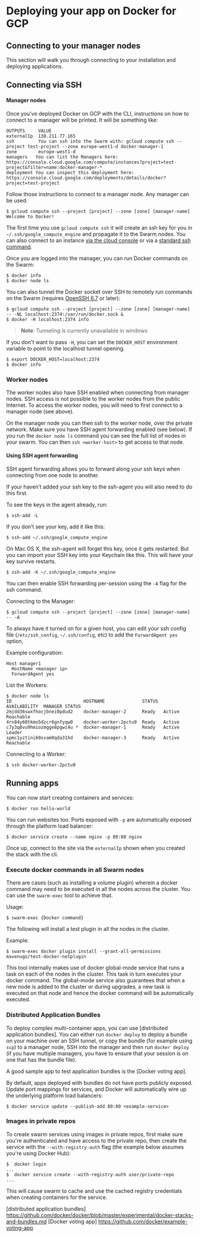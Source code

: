 <!--[metadata]>
+++
title = "Deploying Apps on GCP"
description = "Deploying Apps on GCP"
keywords = ["iaas, gcp"]
[menu.main]
name="Deploying Apps"
identifier="docs-apps"
weight="3"
+++
<![end-metadata]-->

# Deploying your app on Docker for GCP

## Connecting to your manager nodes

This section will walk you through connecting to your installation and deploying
applications.

## Connecting via SSH

#### Manager nodes

Once you've deployed Docker on GCP with the CLI, instructions on how to connect
to a manager will be printed. It will be something like:

```
OUTPUTS     VALUE
externalIp  130.211.77.165
ssh         You can ssh into the Swarm with: gcloud compute ssh --project test-project --zone europe-west1-d docker-manager-1
zone        europe-west1-d
managers   You can list the Managers here: https://console.cloud.google.com/compute/instances?project=test-project&filter=name:docker-manager-*
deployment You can inspect this deployment here: https://console.cloud.google.com/deployments/details/docker?project=test-project
```

Follow those instructions to connect to a manager node. Any manager can be used:

    $ gcloud compute ssh --project [project] --zone [zone] [manager-name]
    Welcome to Docker!

The first time you use `gcloud compute ssh` it will create an ssh key for you
in `~/.ssh/google_compute_engine` and propagate it to the Swarm nodes. You can
also connect to an instance [via the cloud console] or via a
[standard ssh command].

Once you are logged into the manager, you can run Docker commands on the Swarm:

```
$ docker info
$ docker node ls
```

You can also tunnel the Docker socket over SSH to remotely run commands on the
Swarm (requires [OpenSSH 6.7](https://lwn.net/Articles/609321/) or later):

```
$ gcloud compute ssh --project [project] --zone [zone] [manager-name] -- -NL localhost:2374:/var/run/docker.sock &
$ docker -H localhost:2374 info
```
> **Note**: Tunneling is currently unavailable in windows

If you don't want to pass `-H`, you can set the `DOCKER_HOST` environment
variable to point to the localhost tunnel opening.

```
$ export DOCKER_HOST=localhost:2374
$ docker info
```

### Worker nodes

The worker nodes also have SSH enabled when connecting from manager nodes. SSH
access is not possible to the worker nodes from the public Internet. To access
the worker nodes, you will need to first connect to a manager node (see above).

On the manager node you can then ssh to the worker node, over the private
network. Make sure you have SSH agent forwarding enabled (see below). If you run
the `docker node ls` command you can see the full list of nodes in your swarm.
You can then `ssh <worker-host>` to get access to that node.

#### Using SSH agent forwarding

SSH agent forwarding allows you to forward along your ssh keys when connecting
from one node to another.

If your haven’t added your ssh key to the ssh-agent you will also need to do
this first.

To see the keys in the agent already, run:

    $ ssh-add -L

If you don’t see your key, add it like this:

    $ ssh-add ~/.ssh/google_compute_engine

On Mac OS X, the ssh-agent will forget this key, once it gets restarted. But you
can import your SSH key into your Keychain like this. This will have your key
survive restarts.

    $ ssh-add -K ~/.ssh/google_compute_engine

You can then enable SSH forwarding per-session using the `-A` flag for the ssh
command.

Connecting to the Manager:

    $ gcloud compute ssh --project [project] --zone [zone] [manager-name] -- -A

To always have it turned on for a given host, you can edit your ssh config file
(`/etc/ssh_config`, `~/.ssh/config`, etc) to add the `ForwardAgent yes` option,

Example configuration:

```
Host manager1
  HostName <manager ip>
  ForwardAgent yes
```

List the Workers:

```
$ docker node ls
ID                           HOSTNAME              STATUS  AVAILABILITY  MANAGER STATUS
2mjdd36swxfhocjbnei0pdud2    docker-manager-2      Ready   Active        Reachable
4rn84y60tkmo5dzcr6gnfyqw0    docker-worker-2pctu9  Ready   Active
c7y3q8vu9hmiozmgge8pgwi4u *  docker-manager-1      Ready   Active        Leader
spmc1yztini60svam0qda31hd    docker-manager-3      Ready   Active        Reachable
```

Connecting to a Worker:

    $ ssh docker-worker-2pctu9

## Running apps

You can now start creating containers and services:

    $ docker run hello-world

You can run websites too. Ports exposed with `-p` are automatically exposed
through the platform load balancer:

    $ docker service create --name nginx -p 80:80 nginx

Once up, connect to the site via the `externalIp` shown when you created the
stack with the cli.

### Execute docker commands in all Swarm nodes

There are cases (such as installing a volume plugin) wherein a docker command
may need to be executed in all the nodes across the cluster. You can use the
`swarm-exec` tool to achieve that.

Usage:

    $ swarm-exec {Docker command}

The following will install a test plugin in all the nodes in the cluster.

Example:

    $ swarm-exec docker plugin install --grant-all-permissions mavenugo/test-docker-netplugin

This tool internally makes use of docker global-mode service that runs a task on
each of the nodes in the cluster. This task in turn executes your docker
command. The global-mode service also guarantees that when a new node is added
to the cluster or during upgrades, a new task is executed on that node and hence
the docker command will be automatically executed.

### Distributed Application Bundles

To deploy complex multi-container apps, you can use
[distributed application bundles]. You can either run `docker deploy` to deploy
a bundle on your machine over an SSH tunnel, or copy the bundle (for example
using `scp`) to a manager node, SSH into the manager and then run
`docker deploy` (if you have multiple managers, you have to ensure that your
  session is on one that has the bundle file).

A good sample app to test application bundles is the [Docker voting app].

By default, apps deployed with bundles do not have ports publicly exposed.
Update port mappings for services, and Docker will automatically wire up the
underlying platform load balancers:

    $ docker service update --publish-add 80:80 <example-service>

### Images in private repos

To create swarm services using images in private repos, first make sure you're
authenticated and have access to the private repo, then create the service with
the `--with-registry-auth` flag (the example below assumes you're using Docker
Hub):

```
$  docker login
...
$  docker service create --with-registry-auth user/private-repo
...
```

This will cause swarm to cache and use the cached registry credentials when
creating containers for the service.

 [via the cloud console]: https://cloud.google.com/compute/docs/instances/connecting-to-instance#sshinbrowser
 [standard ssh command]: https://cloud.google.com/compute/docs/instances/connecting-to-instance#standardssh
 [distributed application bundles] https://github.com/docker/docker/blob/master/experimental/docker-stacks-and-bundles.md
 [Docker voting app] https://github.com/docker/example-voting-app
